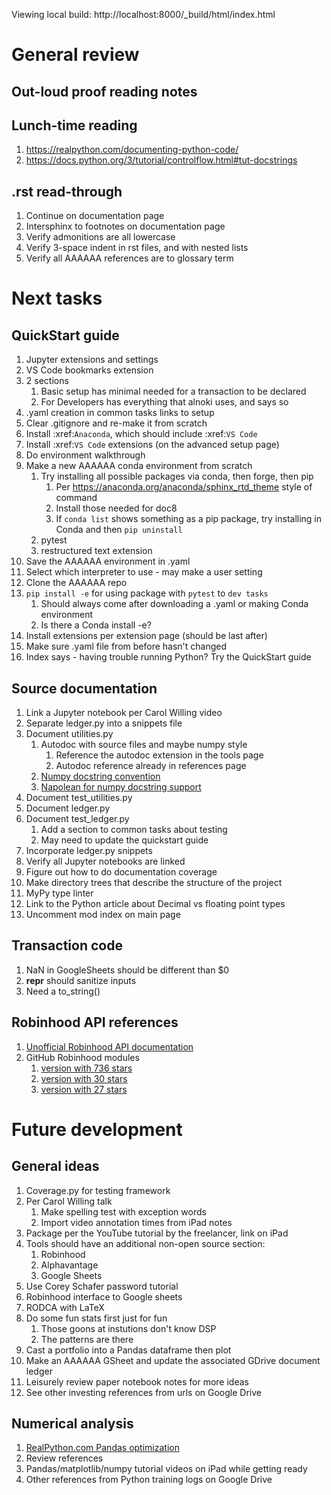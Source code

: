 Viewing local build: http://localhost:8000/_build/html/index.html

# General review

## Out-loud proof reading notes

## Lunch-time reading
1. https://realpython.com/documenting-python-code/
1. https://docs.python.org/3/tutorial/controlflow.html#tut-docstrings

## .rst read-through
1. Continue on documentation page
1. Intersphinx to footnotes on documentation page
1. Verify admonitions are all lowercase
1. Verify 3-space indent in rst files, and with nested lists
1. Verify all AAAAAA references are to glossary term

# Next tasks

## QuickStart guide
1. Jupyter extensions and settings
1. VS Code bookmarks extension
1. 2 sections
   1. Basic setup has minimal needed for a transaction to be declared
   1. For Developers has everything that alnoki uses, and says so
1. .yaml creation in common tasks links to setup
1. Clear .gitignore and re-make it from scratch
1. Install :xref:`Anaconda`, which should include :xref:`VS Code`
1. Install :xref:`VS Code` extensions (on the advanced setup page)
1. Do environment walkthrough
1. Make a new AAAAAA conda environment from scratch
   1. Try installing all possible packages via conda, then forge, then pip
      1. Per https://anaconda.org/anaconda/sphinx_rtd_theme style of command
      1. Install those needed for doc8
      1. If `conda list` shows something as a pip package, try installing in
         Conda and then `pip uninstall`
   1. pytest
   1. restructured text extension
1. Save the AAAAAA environment in .yaml
1. Select which interpreter to use - may make a user setting
1. Clone the AAAAAA repo
1. `pip install -e` for using package with `pytest` to `dev tasks`
   1. Should always come after downloading a .yaml or making Conda environment
   1. Is there a Conda install -e?
1. Install extensions per extension page (should be last after)
1. Make sure .yaml file from before hasn't changed
1. Index says - having trouble running Python? Try the QuickStart guide

## Source documentation
1. Link a Jupyter notebook per Carol Willing video
1. Separate ledger.py into a snippets file
1. Document utilities.py
   1. Autodoc with source files and maybe numpy style
      1. Reference the autodoc extension in the tools page
      1. Autodoc reference already in references page
   1. [Numpy docstring convention](https://numpydoc.readthedocs.io/en/latest/format.html#docstring-standard)
   1. [Napolean for numpy docstring support](http://www.sphinx-doc.org/en/master/usage/extensions/napoleon.html#module-sphinx.ext.napoleon)
1. Document test_utilities.py
1. Document ledger.py
1. Document test_ledger.py
   1. Add a section to common tasks about testing
   1. May need to update the quickstart guide
1. Incorporate ledger.py snippets
1. Verify all Jupyter notebooks are linked
1. Figure out how to do documentation coverage
1. Make directory trees that describe the structure of the project
1. MyPy type linter
1. Link to the Python article about Decimal vs floating point types
1. Uncomment mod index on main page

## Transaction code
1. NaN in GoogleSheets should be different than $0
1. __repr__ should sanitize inputs
1. Need a to_string()

## Robinhood API references
1. [Unofficial Robinhood API documentation](https://github.com/sanko/Robinhood)
1. GitHub Robinhood modules
   1. [version with 736 stars](https://github.com/Jamonek/Robinhood)
   1. [version with 30 stars](https://github.com/westonplatter/fast_arrow)
   1. [version with 27 stars](https://github.com/mstrum/robinhood-python)

# Future development

## General ideas
1. Coverage.py for testing framework
1. Per Carol Willing talk
   1. Make spelling test with exception words
   1. Import video annotation times from iPad notes
1. Package per the YouTube tutorial by the freelancer, link on iPad
1. Tools should have an additional non-open source section:
   1. Robinhood
   1. Alphavantage
   1. Google Sheets
1. Use Corey Schafer password tutorial
1. Robinhood interface to Google sheets
1. RODCA with LaTeX
1. Do some fun stats first just for fun
   1. Those goons at instutions don't know DSP
   1. The patterns are there
1. Cast a portfolio into a Pandas dataframe then plot
1. Make an AAAAAA GSheet and update the associated GDrive document ledger
1. Leisurely review paper notebook notes for more ideas
1. See other investing references from urls on Google Drive

## Numerical analysis
1. [RealPython.com Pandas optimization](https://realpython.com/fast-flexible-pandas/)
1. Review references
1. Pandas/matplotlib/numpy tutorial videos on iPad while getting ready
1. Other references from Python training logs on Google Drive